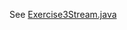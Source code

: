 See [Exercise3Stream.java](../kafka-stream/src/main/java/com/zuehlke/training/kafka/witnessprotection/stream/Exercise3Stream.java) 
